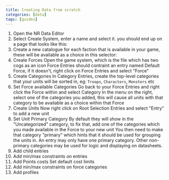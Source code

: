 ```yaml
---
title: Creating Data from scratch
categories: [data]
tags: [guides]
---
```


1. Open the NR Data Editor
2. Select Create System, enter a name and select it. you should end up on a page that looks like this:
3. Create a new catalogue for each faction that is available in your game, these will be available as a choice in this selector:
4. Create Forces
   Open the game system, which is the file which has two cogs as an icon
   Force Entries should contraint an entry named Default Force, if it doesn't, right click on Force Entries and select "Force"
5. Create Categories
   In Category Entries, create the top-level categories that your units will be sorted in, eg: `Troops`, `Characters`, `Monsters` etc
6. Set Force available Categories
   Go back to your Force Entries and right click the Force within and select Category
   In the menu on the right, select one of the categories you added, this will cause all units with that category to be available as a choice within that Force
7. Create Units
   Now right click on Root Selection Entries and select "Entry" to add a new unit
8. Set Unit Primary Category
   By default they will show in the "Uncategorized" category, to fix that, add one of the categories which you made available in the Force to your new unit
   You then need to make that category "primary" which hints that it should be used for grouping the units in. An entry may only have one primary category.
   Other non-primary categories may be used for logic and displaying on datasheets.
9. Add child entries
14. Add min/max constraints on entries 
11. Add Points costs
   Set default cost limits
12. Add min/max constraints on force categories
13. Add profiles
